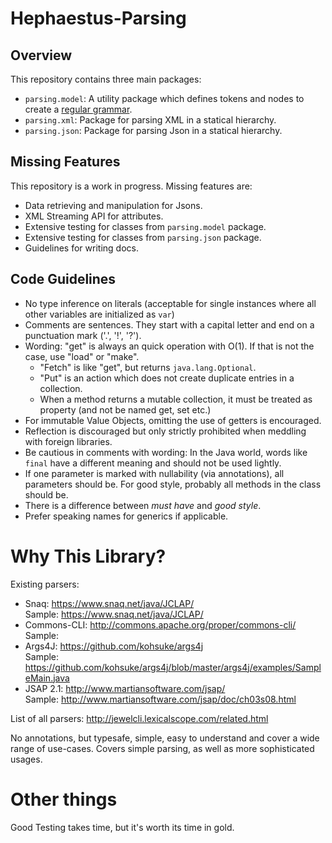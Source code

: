 # Hephaestus-Parsing

## Overview

This repository contains three main packages:
 - `parsing.model`: A utility package which defines tokens and nodes to create a [regular grammar](https://en.wikipedia.org/wiki/Regular_grammar).
 - `parsing.xml`: Package for parsing XML in a statical hierarchy.
 - `parsing.json`: Package for parsing Json in a statical hierarchy.

## Missing Features

This repository is a work in progress. Missing features are:
 - Data retrieving and manipulation for Jsons.
 - XML Streaming API for attributes.
 - Extensive testing for classes from `parsing.model` package.
 - Extensive testing for classes from `parsing.json` package.
 - Guidelines for writing docs.

## Code Guidelines
 - No type inference on literals (acceptable for single instances where all other variables are initialized as `var`)  
 - Comments are sentences. They start with a capital letter and end on a punctuation mark ('.', '!', '?').  
 - Wording: "get" is always an quick operation with O(1). If that is not the case, use "load" or "make".    
   - "Fetch" is like "get", but returns `java.lang.Optional`.  
   - "Put" is an action which does not create duplicate entries in a collection.  
   - When a method returns a mutable collection, it must be treated as property (and not be named get, set etc.)  
 - For immutable Value Objects, omitting the use of getters is encouraged.  
 - Reflection is discouraged but only strictly prohibited when meddling with foreign libraries.  
 - Be cautious in comments with wording: In the Java world, words like `final` have a different meaning and should not be used lightly.  
 - If one parameter is marked with nullability (via annotations), all parameters should be. For good style, probably all methods in the class should be.  
 - There is a difference between _must have_ and _good style_.  
 - Prefer speaking names for generics if applicable.  

# Why This Library?
Existing parsers:
 - Snaq: https://www.snaq.net/java/JCLAP/  
   Sample: https://www.snaq.net/java/JCLAP/  
 - Commons-CLI: http://commons.apache.org/proper/commons-cli/  
   Sample:  
 - Args4J: https://github.com/kohsuke/args4j  
   Sample: https://github.com/kohsuke/args4j/blob/master/args4j/examples/SampleMain.java  
 - JSAP 2.1: http://www.martiansoftware.com/jsap/  
   Sample: http://www.martiansoftware.com/jsap/doc/ch03s08.html  

List of all parsers: http://jewelcli.lexicalscope.com/related.html

No annotations, but typesafe, simple, easy to understand and cover a wide range of use-cases.
Covers simple parsing, as well as more sophisticated usages.

# Other things

Good Testing takes time, but it's worth its time in gold.
